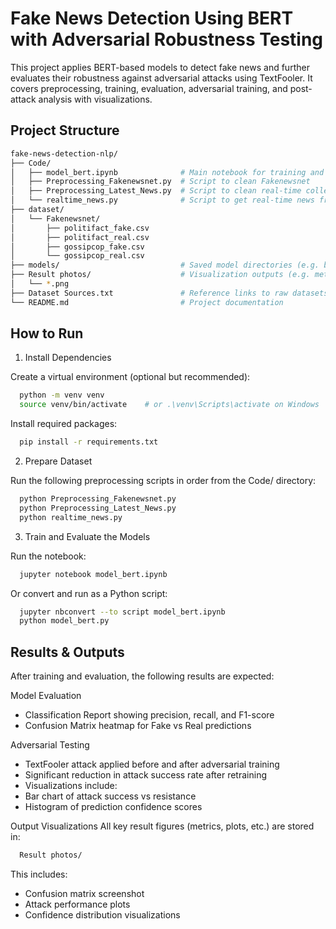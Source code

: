 # Fake News Detection Using BERT with Adversarial Robustness Testing

This project applies BERT-based models to detect fake news and further evaluates their robustness against adversarial attacks using TextFooler. It covers preprocessing, training, evaluation, adversarial training, and post-attack analysis with visualizations.

## Project Structure

```bash
fake-news-detection-nlp/
├── Code/
│   ├── model_bert.ipynb              # Main notebook for training and evaluation
│   ├── Preprocessing_Fakenewsnet.py  # Script to clean Fakenewsnet
│   ├── Preprocessing_Latest_News.py  # Script to clean real-time collected news
│   └── realtime_news.py              # Script to get real-time news from RSS
├── dataset/
│   └── Fakenewsnet/
│       ├── politifact_fake.csv
│       ├── politifact_real.csv
│       ├── gossipcop_fake.csv
│       └── gossipcop_real.csv
├── models/                           # Saved model directories (e.g. bert_model, bert_model_adversarial)
├── Result photos/                    # Visualization outputs (e.g. metrics, confusion matrix)
│   └── *.png
├── Dataset Sources.txt               # Reference links to raw datasets
└── README.md                         # Project documentation
```

## How to Run

1. Install Dependencies

Create a virtual environment (optional but recommended):
```bash
  python -m venv venv
  source venv/bin/activate    # or .\venv\Scripts\activate on Windows
```
Install required packages:
```bash
  pip install -r requirements.txt
```
2. Prepare Dataset
   
Run the following preprocessing scripts in order from the Code/ directory:
```bash
  python Preprocessing_Fakenewsnet.py
  python Preprocessing_Latest_News.py
  python realtime_news.py
```
3. Train and Evaluate the Models

Run the notebook:
```bash
  jupyter notebook model_bert.ipynb
```
Or convert and run as a Python script:
```bash
  jupyter nbconvert --to script model_bert.ipynb
  python model_bert.py
```
## Results & Outputs

After training and evaluation, the following results are expected:

Model Evaluation
- Classification Report showing precision, recall, and F1-score
- Confusion Matrix heatmap for Fake vs Real predictions

Adversarial Testing
- TextFooler attack applied before and after adversarial training
- Significant reduction in attack success rate after retraining
- Visualizations include:
- Bar chart of attack success vs resistance
- Histogram of prediction confidence scores

Output Visualizations
All key result figures (metrics, plots, etc.) are stored in:
```bash
  Result photos/
``` 
This includes:
- Confusion matrix screenshot
- Attack performance plots
- Confidence distribution visualizations
